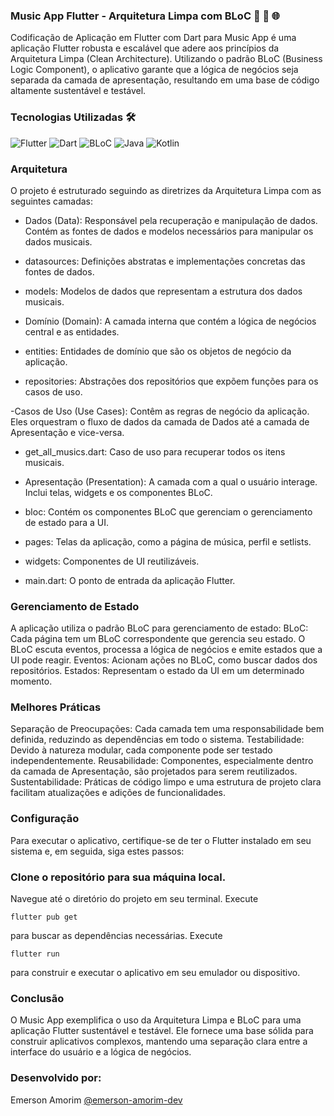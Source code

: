 ### Music App Flutter - Arquitetura Limpa com BLoC 🚀 🔄 🌐

Codificação de Aplicação em Flutter com Dart para Music App é uma aplicação Flutter robusta e escalável que adere aos princípios da Arquitetura Limpa (Clean Architecture). Utilizando o padrão BLoC (Business Logic Component), o aplicativo garante que a lógica de negócios seja separada da camada de apresentação, resultando em uma base de código altamente sustentável e testável.

### Tecnologias Utilizadas 🛠️
![Flutter](https://img.shields.io/badge/-Flutter-02569B?style=for-the-badge&logo=flutter&logoColor=white)
![Dart](https://img.shields.io/badge/-Dart-0175C2?style=for-the-badge&logo=dart&logoColor=white)
![BLoC](https://img.shields.io/badge/-BLoC-00B4AB?style=for-the-badge&logo=bloc&logoColor=white)
![Java](https://img.shields.io/badge/-Java-F89820?style=for-the-badge&logo=java&logoColor=white)
![Kotlin](https://img.shields.io/badge/-Kotlin-7F52FF?style=for-the-badge&logo=kotlin&logoColor=white)


### Arquitetura
O projeto é estruturado seguindo as diretrizes da Arquitetura Limpa com as seguintes camadas:

- Dados (Data): Responsável pela recuperação e manipulação de dados. Contém as fontes de dados e modelos necessários para manipular os dados musicais.

- datasources: Definições abstratas e implementações concretas das fontes de dados.

- models: Modelos de dados que representam a estrutura dos dados musicais.

- Domínio (Domain): A camada interna que contém a lógica de negócios central e as entidades.

- entities: Entidades de domínio que são os objetos de negócio da aplicação.

- repositories: Abstrações dos repositórios que expõem funções para os casos de uso.

-Casos de Uso (Use Cases): Contêm as regras de negócio da aplicação. Eles orquestram o fluxo de dados da camada de Dados até a camada de Apresentação e vice-versa.

- get_all_musics.dart: Caso de uso para recuperar todos os itens musicais.

- Apresentação (Presentation): A camada com a qual o usuário interage. Inclui telas, widgets e os componentes BLoC.

- bloc: Contém os componentes BLoC que gerenciam o gerenciamento de estado para a UI.

- pages: Telas da aplicação, como a página de música, perfil e setlists.

- widgets: Componentes de UI reutilizáveis.

- main.dart: O ponto de entrada da aplicação Flutter.

### Gerenciamento de Estado

A aplicação utiliza o padrão BLoC para gerenciamento de estado:
BLoC: Cada página tem um BLoC correspondente que gerencia seu estado. O BLoC escuta eventos, processa a lógica de negócios e emite estados que a UI pode reagir.
Eventos: Acionam ações no BLoC, como buscar dados dos repositórios.
Estados: Representam o estado da UI em um determinado momento.

### Melhores Práticas
Separação de Preocupações: Cada camada tem uma responsabilidade bem definida, reduzindo as dependências em todo o sistema.
Testabilidade: Devido à natureza modular, cada componente pode ser testado independentemente.
Reusabilidade: Componentes, especialmente dentro da camada de Apresentação, são projetados para serem reutilizados.
Sustentabilidade: Práticas de código limpo e uma estrutura de projeto clara facilitam atualizações e adições de funcionalidades.

### Configuração
Para executar o aplicativo, certifique-se de ter o Flutter instalado em seu sistema e, em seguida, siga estes passos:

### Clone o repositório para sua máquina local.
Navegue até o diretório do projeto em seu terminal.
Execute 
```
flutter pub get
```
para buscar as dependências necessárias.
Execute 
```
flutter run
```
para construir e executar o aplicativo em seu emulador ou dispositivo.

### Conclusão
O Music App exemplifica o uso da Arquitetura Limpa e BLoC para uma aplicação Flutter sustentável e testável. Ele fornece uma base sólida para construir aplicativos complexos, mantendo uma separação clara entre a interface do usuário e a lógica de negócios.

### Desenvolvido por:
Emerson Amorim [@emerson-amorim-dev](https://www.linkedin.com/in/emerson-amorim-dev/)
